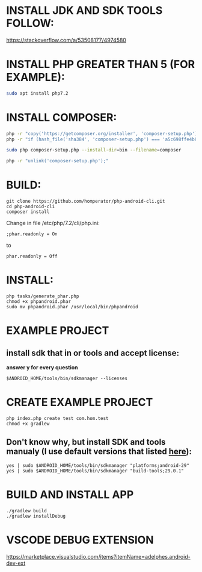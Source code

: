 # INSTALL JDK AND SDK TOOLS FOLLOW:
https://stackoverflow.com/a/53508177/4974580

# INSTALL PHP GREATER THAN 5 (FOR EXAMPLE):
```bash
sudo apt install php7.2
```

# INSTALL COMPOSER:
```bash
php -r "copy('https://getcomposer.org/installer', 'composer-setup.php');"
php -r "if (hash_file('sha384', 'composer-setup.php') === 'a5c698ffe4b8e849a443b120cd5ba38043260d5c4023dbf93e1558871f1f07f58274fc6f4c93bcfd858c6bd0775cd8d1') { echo 'Installer verified'; } else { echo 'Installer corrupt'; unlink('composer-setup.php'); } echo PHP_EOL;"

sudo php composer-setup.php --install-dir=bin --filename=composer

php -r "unlink('composer-setup.php');"
```

# BUILD:

```
git clone https://github.com/homperator/php-android-cli.git
cd php-android-cli
composer install
```

Change in file /etc/php/7.2/cli/php.ini:
```
;phar.readonly = On
```
to
```
phar.readonly = Off
```

# INSTALL:
```
php tasks/generate_phar.php
chmod +x phpandroid.phar
sudo mv phpandroid.phar /usr/local/bin/phpandroid
```

# EXAMPLE PROJECT

## install sdk that in  or tools and accept license:

**answer y for every question**
```
$ANDROID_HOME/tools/bin/sdkmanager --licenses
```

# CREATE EXAMPLE PROJECT

```
php index.php create test com.hom.test
chmod +x gradlew
```

## Don't know why, but install SDK and tools manualy (I use default versions that listed [here](https://github.com/homperator/php-android-cli#default)):

```
yes | sudo $ANDROID_HOME/tools/bin/sdkmanager "platforms;android-29"
yes | sudo $ANDROID_HOME/tools/bin/sdkmanager "build-tools;29.0.1"
```

# BUILD AND INSTALL APP

```
./gradlew build
./gradlew installDebug
```

# VSCODE DEBUG EXTENSION
https://marketplace.visualstudio.com/items?itemName=adelphes.android-dev-ext